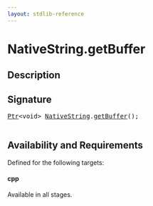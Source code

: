 ```yaml
---
layout: stdlib-reference
---
```


# NativeString\.getBuffer

## Description





## Signature 

<pre>
<a href="../ptr-0/index.md" class="code_type">Ptr</a>&lt;<span class="code_keyword">void</span>&gt; <a href="index.md" class="code_type">NativeString</a>.<a href="getbuffer-3.md">getBuffer</a>();

</pre>

## Availability and Requirements

Defined for the following targets:

#### cpp
Available in all stages.




<script>
// Fix .md links to .html when on ReadTheDocs
if (window.location.hostname.includes('readthedocs') || 
    window.location.hostname.includes('rtfd.io')) {
  document.addEventListener('DOMContentLoaded', function() {
    const links = document.querySelectorAll('a');
    links.forEach(link => {
      const href = link.getAttribute('href');
      if (href && href.includes('.md')) {
        // This regex will handle .md links with or without fragment identifiers or query parameters
        link.href = link.href.replace(/(.+)\.md(#[^?]*)?(\?.*)?$/, '$1.html$2$3');
      }
    });
  });
}
</script>

